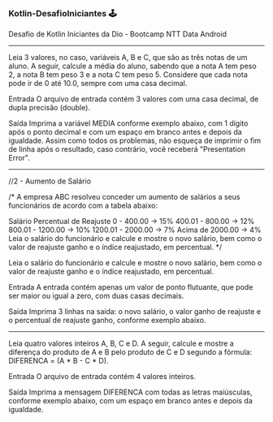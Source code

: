 ### Kotlin-DesafioIniciantes 🕹️
Desafio de Kotlin Iniciantes da Dio - Bootcamp NTT Data Android

------------------------------------
Leia 3 valores, no caso, variáveis A, B e C, que são as três notas de um aluno. 
A seguir, calcule a média do aluno, sabendo que a nota A tem peso 2, a nota B tem 
peso 3 e a nota C tem peso 5. Considere que cada nota pode ir de 0 até 10.0, sempre com uma casa decimal.

Entrada
O arquivo de entrada contém 3 valores com uma casa decimal, de dupla precisão (double).

Saída
Imprima a variável MEDIA conforme exemplo abaixo, com 1 dígito após o ponto decimal e com um espaço em branco antes e depois da igualdade. Assim como todos os problemas, não esqueça de imprimir o fim de linha após o resultado, caso contrário, você receberá "Presentation Error".

 ----------------------------------------
 
 //2 - Aumento de Salário

/*
A empresa ABC resolveu conceder um aumento de salários a seus funcionários de acordo com a tabela abaixo:
 
Salário	Percentual de Reajuste
0 - 400.00 -> 15%
400.01 - 800.00 -> 12%
800.01 - 1200.00 -> 10%
1200.01 - 2000.00 -> 7%
Acima de 2000.00 -> 4%
Leia o salário do funcionário e calcule e mostre o novo salário, bem como o valor de reajuste ganho e o índice reajustado, em percentual.
*/

Leia o salário do funcionário e calcule e mostre o novo salário, bem como o valor de reajuste ganho e o índice reajustado, em percentual.

Entrada
A entrada contém apenas um valor de ponto flutuante, que pode ser maior ou igual a zero, com duas casas decimais.

Saída
Imprima 3 linhas na saída: o novo salário, o valor ganho de reajuste e o percentual de reajuste ganho, conforme exemplo abaixo.

-------------------------------------

Leia quatro valores inteiros A, B, C e D. A seguir, calcule e mostre a diferença do produto de A e B pelo produto de C e D segundo a fórmula: DIFERENCA = (A * B - C * D).

Entrada
O arquivo de entrada contém 4 valores inteiros.

Saída
Imprima a mensagem DIFERENCA com todas as letras maiúsculas, conforme exemplo abaixo, com um espaço em branco antes e depois da igualdade.

 
